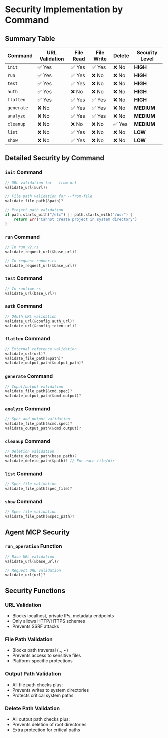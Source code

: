 # Security Implementation by Command

## Summary Table

| Command | URL Validation | File Read | File Write | Delete | Security Level |
|---------|---------------|-----------|------------|--------|----------------|
| `init` | ✅ Yes | ✅ Yes | ✅ Yes | ❌ No | **HIGH** |
| `run` | ✅ Yes | ✅ Yes | ❌ No | ❌ No | **HIGH** |
| `test` | ✅ Yes | ✅ Yes | ❌ No | ❌ No | **HIGH** |
| `auth` | ✅ Yes | ❌ No | ❌ No | ❌ No | **HIGH** |
| `flatten` | ✅ Yes | ✅ Yes | ✅ Yes | ❌ No | **HIGH** |
| `generate` | ❌ No | ✅ Yes | ✅ Yes | ❌ No | **MEDIUM** |
| `analyze` | ❌ No | ✅ Yes | ✅ Yes | ❌ No | **MEDIUM** |
| `cleanup` | ❌ No | ❌ No | ❌ No | ✅ Yes | **MEDIUM** |
| `list` | ❌ No | ✅ Yes | ❌ No | ❌ No | **LOW** |
| `show` | ❌ No | ✅ Yes | ❌ No | ❌ No | **LOW** |

## Detailed Security by Command

### `init` Command
```rust
// URL validation for --from-url
validate_url(&url)?

// File path validation for --from-file
validate_file_path(&path)?

// Project path validation
if path.starts_with("/etc") || path.starts_with("/usr") {
    return Err("Cannot create project in system directory")
}
```

### `run` Command
```rust
// In run_v2.rs
validate_request_url(&base_url)?

// In request_runner.rs
validate_request_url(&base_url)?
```

### `test` Command
```rust
// In runtime.rs
validate_url(base_url)?
```

### `auth` Command
```rust
// OAuth URL validation
validate_url(&config.auth_url)?
validate_url(&config.token_url)?
```

### `flatten` Command
```rust
// External reference validation
validate_url(url)?
validate_file_path(&path)?
validate_output_path(&output_path)?
```

### `generate` Command
```rust
// Input/output validation
validate_file_path(&cmd.spec)?
validate_output_path(&cmd.output)?
```

### `analyze` Command
```rust
// Spec and output validation
validate_file_path(&cmd.spec)?
validate_output_path(&cmd.output)?
```

### `cleanup` Command
```rust
// Deletion validation
validate_delete_path(base_path)?
validate_delete_path(&path)? // For each file/dir
```

### `list` Command
```rust
// Spec file validation
validate_file_path(spec_file)?
```

### `show` Command
```rust
// Spec file validation
validate_file_path(&spec_path)?
```

## Agent MCP Security

### `run_operation` Function
```rust
// Base URL validation
validate_url(&base_url)?

// Request URL validation
validate_url(url)?
```

## Security Functions

### URL Validation
- Blocks localhost, private IPs, metadata endpoints
- Only allows HTTP/HTTPS schemes
- Prevents SSRF attacks

### File Path Validation
- Blocks path traversal (.., ~)
- Prevents access to sensitive files
- Platform-specific protections

### Output Path Validation
- All file path checks plus:
- Prevents writes to system directories
- Protects critical system paths

### Delete Path Validation
- All output path checks plus:
- Prevents deletion of root directories
- Extra protection for critical paths